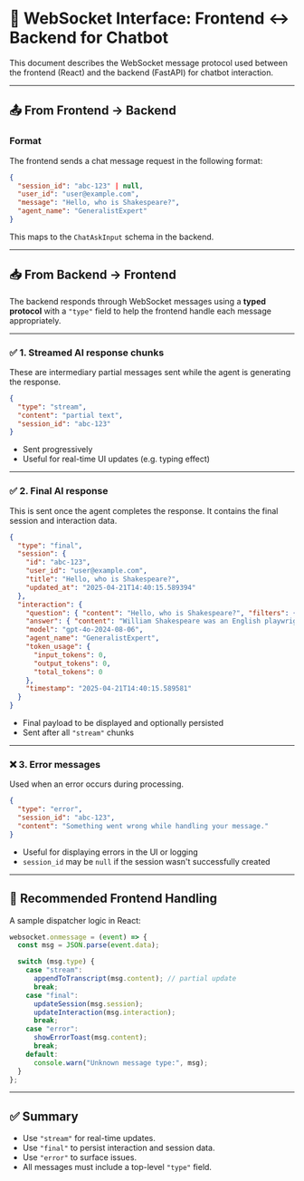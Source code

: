 # 💬 WebSocket Interface: Frontend ↔ Backend for Chatbot

This document describes the WebSocket message protocol used between the frontend (React) and the backend (FastAPI) for chatbot interaction.

---

## 📤 From Frontend → Backend

### Format

The frontend sends a chat message request in the following format:

```json
{
  "session_id": "abc-123" | null,
  "user_id": "user@example.com",
  "message": "Hello, who is Shakespeare?",
  "agent_name": "GeneralistExpert"
}
```

This maps to the `ChatAskInput` schema in the backend.

---

## 📥 From Backend → Frontend

The backend responds through WebSocket messages using a **typed protocol** with a `"type"` field to help the frontend handle each message appropriately.

---

### ✅ 1. Streamed AI response chunks

These are intermediary partial messages sent while the agent is generating the response.

```json
{
  "type": "stream",
  "content": "partial text",
  "session_id": "abc-123"
}
```

- Sent progressively
- Useful for real-time UI updates (e.g. typing effect)

---

### ✅ 2. Final AI response

This is sent once the agent completes the response. It contains the final session and interaction data.

```json
{
  "type": "final",
  "session": {
    "id": "abc-123",
    "user_id": "user@example.com",
    "title": "Hello, who is Shakespeare?",
    "updated_at": "2025-04-21T14:40:15.589394"
  },
  "interaction": {
    "question": { "content": "Hello, who is Shakespeare?", "filters": {} },
    "answer": { "content": "William Shakespeare was an English playwright...", "filters": {} },
    "model": "gpt-4o-2024-08-06",
    "agent_name": "GeneralistExpert",
    "token_usage": {
      "input_tokens": 0,
      "output_tokens": 0,
      "total_tokens": 0
    },
    "timestamp": "2025-04-21T14:40:15.589581"
  }
}
```

- Final payload to be displayed and optionally persisted
- Sent after all `"stream"` chunks

---

### ❌ 3. Error messages

Used when an error occurs during processing.

```json
{
  "type": "error",
  "session_id": "abc-123",
  "content": "Something went wrong while handling your message."
}
```

- Useful for displaying errors in the UI or logging
- `session_id` may be `null` if the session wasn't successfully created

---

## 🧠 Recommended Frontend Handling

A sample dispatcher logic in React:

```ts
websocket.onmessage = (event) => {
  const msg = JSON.parse(event.data);

  switch (msg.type) {
    case "stream":
      appendToTranscript(msg.content); // partial update
      break;
    case "final":
      updateSession(msg.session);
      updateInteraction(msg.interaction);
      break;
    case "error":
      showErrorToast(msg.content);
      break;
    default:
      console.warn("Unknown message type:", msg);
  }
};
```

---

## ✅ Summary

- Use `"stream"` for real-time updates.
- Use `"final"` to persist interaction and session data.
- Use `"error"` to surface issues.
- All messages must include a top-level `"type"` field.
